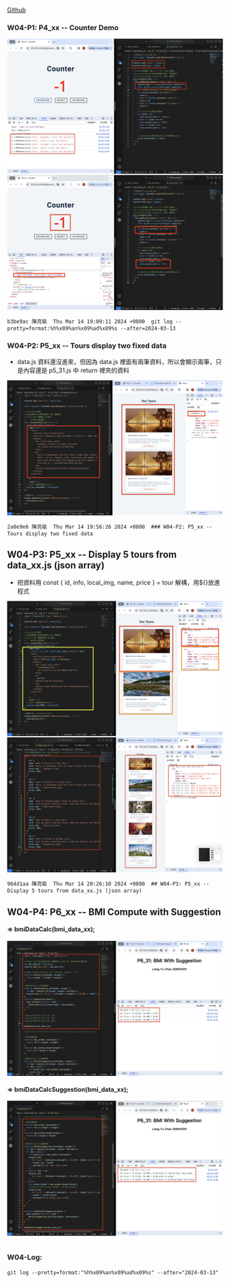 [Github](https://github.com/liangyu9103/1122-js-demo_31.git)

### W04-P1: P4_xx -- Counter Demo

![](w04-p1-1.png)
![](w04-p1-2.png)

```
b3be9ac 陳亮瑜  Thu Mar 14 19:09:11 2024 +0800  git log --pretty=format:%h%x09%an%x09%ad%x09%s --after=2024-03-13
```

### W04-P2: P5_xx -- Tours display two fixed data

- data.js 資料還沒進來，但因為 data.js 裡面有兩筆資料，所以會顯示兩筆，只是內容還是 p5_31.js 中 return 裡夾的資料

![](w04-p2.png)

```
2a0e9e6 陳亮瑜  Thu Mar 14 19:56:26 2024 +0800  ### W04-P2: P5_xx -- Tours display two fixed data
```

## W04-P3: P5_xx -- Display 5 tours from data_xx.js (json array)

- 把資料用 const { id, info, local_img, name, price } = tour 解構，用${}放進程式

![](w04-p3-1.png)
![](w04-p3-2.png)

```
964d1aa 陳亮瑜  Thu Mar 14 20:26:10 2024 +0800  ## W04-P3: P5_xx -- Display 5 tours from data_xx.js (json array)
```

## W04-P4: P6_xx -- BMI Compute with Suggestion

#### => bmiDataCalc(bmi_data_xx);

![](w04-p4-1.png)

#### => bmiDataCalcSuggestion(bmi_data_xx);

![](w04-p4-2.png)

```

```

### W04-Log:

```
git log --pretty=format:"%h%x09%an%x09%ad%x09%s" --after="2024-03-13"
```
